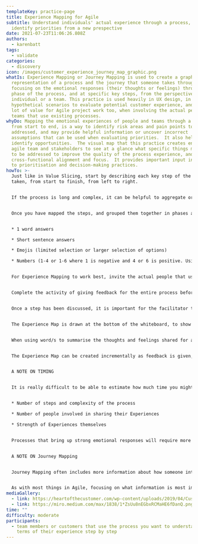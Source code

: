```yaml
---
templateKey: practice-page
title: Experience Mapping for Agile
subtitle: Understand individuals' actual experience through a process, to
  identify priorities from a new prespective
date: 2021-07-23T11:06:26.808Z
authors:
  - karenbatt
tags:
  - validate
categories: 
  - discovery
icon: /images/customer_experience_journey_map_graphic.png
whatIs: Experience Mapping or Journey Mapping is used to create a graphical
  representation of a process and the journey that someone takes through that,
  focusing on the emotional responses (their thoughts or feelings) through each
  phase of the process, and at specific key steps, from the perspective of an
  individual or a team. This practice is used heavily in UX design, in
  hypothetical scenarios to evaluate potential customer experience, and has a
  lot of value for Agile project work too, when involving the actual people and
  teams that use existing processes.
whyDo: Mapping the emotional experiences of people and teams through a process,
  from start to end, is a way to identify risk areas and pain points to be
  addressed, and may provide helpful information or uncover incorrect
  assumptions that can be used when evaluating priorities.  It also helps to
  identify opportunities.  The visual map that this practice creates enables the
  agile team and stakeholders to see at a glance what specific things may need
  to be addressed to improve the quality of the process experience, and improves
  cross-functional alignment and focus.  It provides important input information
  to prioritisation and decision-making practices.
howTo: >-
  Just like in Value Slicing, start by describing each key step of the process
  taken, from start to finish, from left to right.


  If the process is long and complex, it can be helpful to aggregate or group steps in the process that naturally form a phase of the process, for example “creating a new user”, as is done in Value Slicing and Event Storming Practices. Creating phase groupings makes reading the map clearer for people who have not directly participated in the activity, for example, during a Walk the Walls, or a Sprint Review later. It also allows the feedback part of this practice to be more easily split into different sessions across a day, if required.


  Once you have mapped the steps, and grouped them together in phases as required, go back, and for each individual step, list the Experience (emotional responses ie thoughts and feelings) each person has had. Giving feedback on individual Experience can be done in a number of ways, depending on the process, how many people are involved, the culture and context this practice is being done in, and how problematic the process is for individuals/team members:


  * 1 word answers

  * Short sentence answers

  * Emojis (limited selection or larger selection of options)

  * Numbers (1-4 or 1-6 where 1 is negative and 4 or 6 is positive. Using an even number for the range forces people to choose either more positive or more negative responses)


  For Experience Mapping to work best, invite the actual people that use the process to participate, rather than just guessing. Removing our own personal bias from the equation is really important for this to be an effective practice in Agile. Asking a developer team how someone feels when using their solution isn’t necessarily going to give you an accurate evaluation of the experience for others.


  Complete the activity of giving feedback for the entire process before discussing any of the responses. It’s good to take a short break at this point, after giving feedback in writing, as you want people to be fully present and alert for the next stage of the activity, which is to go back as a group and review responses step by step. Depending on the process that is being mapped, this practice may bring up a lot of discussion. Creating a safe space for people to share their experience openly and without blame or shame is vital to the success of this practice, as it takes a lot of courage to speak out and be vulnerable in front of others, and the power of this should not be underestimated.


  Once a step has been discussed, it is important for the facilitator to summarise the feedback. Use a large post-it, and place it below all the things that have been shared. How you do this depends on the feedback Experience format you have chosen. This can be done with a summarising word/short phrase, an emoji, a colour or a number (the average from all responses).


  The Experience Map is drawn at the bottom of the whiteboard, to show visually how experiences change throughout the process, and even within subsets of the process. This is done by creating a simple graph, with the X axis bisecting the Y axis at the halfway point. The Y axis values show the range of emotions experienced, with positive responses plotted above the X axis, neutral emotional responses plotted at the X axis intersect point, and negative responses plotted below it. The X axis indicates the individual steps taken over time.


  When using word/s to summarise the thoughts and feelings shared for a specific step, it can be difficult to place them accurately on a graph, although it is vital to be decisive with this essential element of map creation.


  The Experience Map can be created incrementally as feedback is given, after each step, although it is often more impactful to create it at the end of each subset or session. It is important for the participants to record their feedback before the graph is introduced, in order to obtain comments on thoughts and feelings that are as unbiased as possible.


  A NOTE ON TIMING


  It is really difficult to be able to estimate how much time you might need for this practice, as it depends on the following factors:


  * Number of steps and complexity of the process

  * Number of people involved in sharing their Experiences

  * Strength of Experiences themselves


  Processes that bring up strong emotional responses will require more time for discussion, extra breaks especially after discussing particularly painful subsets, and great tact and leadership to facilitate this effectively. However, it is exactly these processes that benefit the most from this practice.


  A NOTE ON Journey Mapping


  Journey Mapping often includes more information about how someone interacts at each step with the process, for example, stating if the process is undertaken via email, via pull request etc. These are known as Touchpoints.  Journey Mapping may also record quotes from customers under the graph to help give more detail to a specific feedback point.  


  As with most things in Agile, focusing on what information is most important is key to being effective.
mediaGallery:
  - link: https://heartofthecustomer.com/wp-content/uploads/2019/04/Customer_experience_journey_map_graphic.png
  - link: https://miro.medium.com/max/1838/1*ZsUu8nEGbxRCMaHE6fDanQ.png
time: ""
difficulty: moderate
participants:
  - team members or customers that use the process you want to understand in
    terms of their experience step by step
---
```

